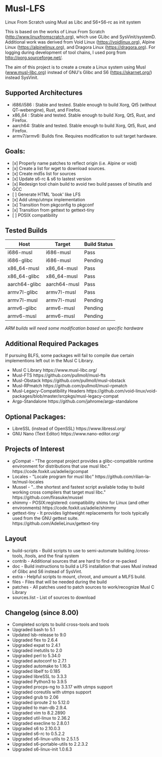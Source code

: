 # Musl-LFS
Linux From Scratch using Musl as Libc and S6+S6-rc as init system

This is based on the works of Linux From Scratch (http://www.linuxfromscratch.org), which use GLibc and SysVinit/systemD. Additional work was derived from Void Linux (https://voidlinux.org), Alpine Linux (https://alpinelinux.org), and Dragora Linux (https://dragora.org). For logging during development of tool chains, I used porg from http://porg.sourceforge.net/.

The aim of this project is to create a create a Linux system using Musl (www.musl-libc.org) instead of GNU's Glibc and S6 (https://skarnet.org/) instead SysVinit.

## Supported Architectures
<ul>
  <li>i686/i586 : Stable and tested. Stable enough to build Xorg, Qt5 (without QT-webengine), Rust, and Firefox.</li>
  <li>x86_64 : Stable and tested. Stable enough to build Xorg, Qt5, Rust, and Firefox.</li>
  <li>aarch64: Stable and tested. Stable enough to build Xorg, Qt5, Rust, and Firefox.</li>
  <li>armv7/armv6: Builds fine. Requires modification to suit target hardware.</li>
</ul>

## Goals:
<ul>
  <li> [x] Properly name patches to reflect origin (i.e. Alpine or void) </li>
  <li> [x] Create a list for wget to download sources.</li>
  <li> [x] Create md5s list for sources</li>
  <li> [x] Update s6-rc & s6 to lastest version </li>
  <li> [x] Redesign tool chain build to avoid two build passes of binutils and GCC</li>
  <li> [ ] Generate HTML 'book' like LFS</li>
  <li> [x] Add utmp/utmpx implementation</li>
  <li> [x] Transition from pkgconfig to pkgconf</li>
  <li> [x] Transition from gettext to gettext-tiny</li>
  <li> [ ] POSIX compatibility </li>
</ul>

## Tested Builds

| Host         | Target      | Build Status   |
| ------------ | ----------- | -------------- | 
| i686-musl    | i686-musl   | Pass |
| i686-glibc   | i686-musl   | Pending |
| x86_64-musl  | x86_64-musl | Pass |
| x86_64-glibc | x86_64-musl | Pass |
| aarch64-glibc | aarch64-musl | Pass |
| armv7l-glibc | armv7l-musl | Pass |
| armv7l-musl  | armv7l-musl | Pending |
| armv6-glibc  | armv6-musl  | Pending |
| armv6-musl   | armv6-musl  | Pending |

*ARM builds will need some modification based on specific hardware*

## Additional Required Packages 

If pursuing BLFS, some packages will fail to compile due certain implementions left out in the Musl C Library.

<ul>
<li>Musl C Library
https://www.musl-libc.org/</li>

<li>Musl-FTS 
https://github.com/pullmoll/musl-fts</li>

<li>Musl-Obstack
https://github.com/pullmoll/musl-obstack</li>

<li>Musl-RPmatch
https://github.com/pullmoll/musl-rpmatch</li>

<li>Musl-Legacy-Compatibility Headers
https://github.com/void-linux/void-packages/blob/master/srcpkgs/musl-legacy-compat </li>

<li>Argp-Standalone
https://github.com/jahrome/argp-standalone</li>

</ul>

## Optional Packages:
<ul>
<li>LibreSSL (instead of OpenSSL)
https://www.libressl.org/</li>
<li>GNU Nano (Text Editor)
https://www.nano-editor.org/ </li>
</ul>

## Projects of Interest

<ul>
<li>gCompat - "The gcompat project provides a glibc-compatible runtime environment for distributions that use musl libc."
https://code.foxkit.us/adelie/gcompat</li>
<li> Locales - "Locale program for musl libc"
https://github.com/rilian-la-te/musl-locales </li>
<li>Mussel - "...the shortest and fastest script available today to build working cross compilers that target musl libc."
https://github.com/firasuke/mussel </li>
<li>shimmy - POSIX:registered: compatibility shims for Linux (and other environments)
https://code.foxkit.us/adelie/shimmy</li>
<li>gettext-tiny - It provides lightweight replacements for tools typically used from the GNU gettext suite.
https://github.com/AdelieLinux/gettext-tiny</li>
</ul>

## Layout

<ul>
  <li>build-scripts - Build scripts to use to semi-automate building /cross-tools, /tools, and the final system</li>
  <li>contrib - Additional sources that are hard to find or re-packed
  <li>doc - Build instructions to build a LFS installation that uses Musl instead of Glibc and S6 instead of SysVint.</li>
  <li>extra - Helpful scripts to mount, chroot, and umount a MLFS build.</li>
  <li>files - Files that will be needed during the build</li>
  <li>patches - All patches used to patch sources to work/recognize Musl C Library</li>
  <li>sources.list - List of sources to download
</ul>

## Changelog (since 8.00)

<ul>
    <li> Completed scripts to build cross-tools and tools </li>
    <li> Upgraded bash to 5.1 </li>
    <li> Updated lsb-release to 9.0 </li>
    <li> Upgraded flex to 2.6.4 </li>
    <li> Upgraded expat to 2.4.1 </li>
    <li> Upgraded inetutils to 2.0 </li>
    <li> Upgraded perl to 5.34.0 </li>
    <li> Upgraded autoconf to 2.7.1 </li>
    <li> Upgraded automake to 1.16.3 </li>
    <li> Upgraded libelf to 0.185 </li>
    <li> Upgraded libreSSL to 3.3.3 </li>
    <li> Upgraded Python3 to 3.9.5 </li>
    <li> Upgraded procps-ng to 3.3.17 with utmps support </li>
    <li> Upgraded coreutils with utmps support </li>
    <li> Upgraded grub to 2.06 </li>
    <li> Upgraded iproute 2 to 5.12.0 </li>
    <li> Upgraded to man-db 2.9.4. </li>
    <li> Upgraded vim to 8.2.2890 </li>
    <li> Upgraded util-linux to 2.36.2 </li>
    <li> Upgraded execline to 2.8.0.1 </li>
    <li> Upgraded s6 to 2.10.0.3 </li>
    <li> Upgraded s6-rc to 0.5.2.2 </li>
    <li> Upgraded s6-linux-utils to 2.5.1.5 </li>
    <li> Upgraded s6-portable-utils to 2.2.3.2 </li>
    <li> Upgraded s6-linux-init 1.0.6.3 </li>
</ul>
